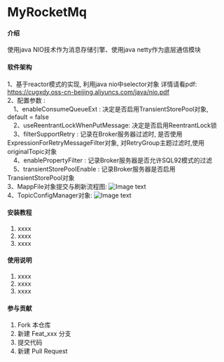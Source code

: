 # MyRocketMq

#### 介绍
使用java NIO技术作为消息存储引擎、使用java netty作为底层通信模块

#### 软件架构
1、基于reactor模式的实现, 利用java nio中selector对象
详情请看pdf: https://cugxdy.oss-cn-beijing.aliyuncs.com/java/nio.pdf<br/>
2、配置参数 : <br/>
&emsp;1、enableConsumeQueueExt : 决定是否启用TransientStorePool对象, default = false<br/>
&emsp;2、useReentrantLockWhenPutMessage: 决定是否启用ReentrantLock锁<br/>
&emsp;3、filterSupportRetry : 记录在Broker服务器过滤时, 是否使用ExpressionForRetryMessageFilter对象, 对RetryGroup主题过滤时,使用originalTopic对象<br/>
&emsp;4、enablePropertyFilter : 记录Broker服务器是否允许SQL92模式的过滤<br/>
&emsp;5、transientStorePoolEnable : 记录Broker服务器是否启用TransientStorePool对象 <br/>
3、MappFile对象提交与刷新流程图:
![Image text](https://cugxdy.oss-cn-beijing.aliyuncs.com/picture/ONUO5%28PY3_%7B%7D1DSK%25M62G47.png)<br/>
4、TopicConfigManager对象:
![Image text](https://cugxdy.oss-cn-beijing.aliyuncs.com/picture/9M%7B%7EXMBH5LC%7DL3SDB%2830_AR.png)<br/>
#### 安装教程

1. xxxx
2. xxxx
3. xxxx

#### 使用说明

1. xxxx
2. xxxx
3. xxxx

#### 参与贡献

1. Fork 本仓库
2. 新建 Feat_xxx 分支
3. 提交代码
4. 新建 Pull Request
